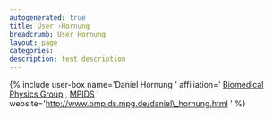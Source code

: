 ```yaml
---
autogenerated: true
title: User ›Hornung
breadcrumb: User Hornung
layout: page
categories: 
description: test description
---
```


{% include user-box name='Daniel Hornung ' affiliation=' [Biomedical Physics Group](http://www.bmp.ds.mpg.de/) , [MPIDS](http://www.ds.mpg.de/en) ' website='http://www.bmp.ds.mpg.de/daniel\_hornung.html ' %}
